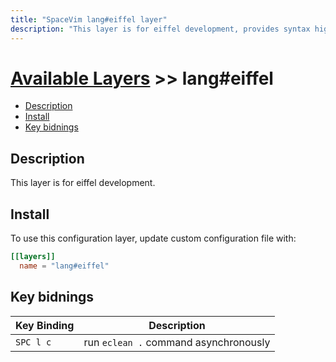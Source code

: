 ```yaml
---
title: "SpaceVim lang#eiffel layer"
description: "This layer is for eiffel development, provides syntax highlighting, indent for eiffel file."
---
```


# [Available Layers](../../) >> lang#eiffel

<!-- vim-markdown-toc GFM -->

- [Description](#description)
- [Install](#install)
- [Key bidnings](#key-bidnings)

<!-- vim-markdown-toc -->

## Description

This layer is for eiffel development.

## Install

To use this configuration layer, update custom configuration file with:

```toml
[[layers]]
  name = "lang#eiffel"
```

## Key bidnings

| Key Binding | Description                           |
| ----------- | ------------------------------------- |
| `SPC l c`   | run `eclean .` command asynchronously |
